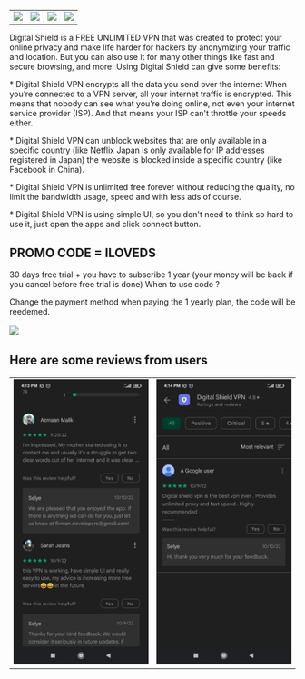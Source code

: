 <table>
    <tr>
        <td>
            <img src="https://play-lh.googleusercontent.com/4tOrdJRtykP9l25AvlVv1lVtuSWwCa9Ls22ZDZ7LqdDW5KYnXqphxEsNsJoV0TFGrg=w526-h296-rw" width="100%">
        </td>
        <td>
            <img src="https://play-lh.googleusercontent.com/HHJXM9-xSppEYEqejJkboiTZv7BfAbSx8TD_KCDU4IhYgqONZ8sNU6mvmMAlJMHpaLo1=w526-h296-rw" width="100%">
        </td>
        <td>
            <img src="https://play-lh.googleusercontent.com/h57P0yuu0lW_kBgM0maHUsRkO5oRPtaAWNLtETtMZ573yNvexKbIWzJPjM1aGvnxtg=w526-h296-rw" width="100%">
        </td>
        <td>
            <img src="https://play-lh.googleusercontent.com/50Z3GdxglgNzX40sCCIac2WH7xIdWe4k91br9qF7lt3ll0Du48agndf53uW-1ATUvVk=w526-h296-rw" width="100%">
        </td>
    </tr>
</table>
<p>
Digital Shield is a FREE UNLIMITED VPN that was created to protect your online privacy and make life harder for hackers by anonymizing your traffic and
location. But you can also use it for many other things like fast and secure browsing, and more.
Using Digital Shield can give some benefits:
</p>

<p>
* Digital Shield VPN encrypts all the data you send over the internet
When you’re connected to a VPN server, all your internet traffic is encrypted. This means that nobody can see what you’re doing online, not even your internet service provider (ISP). And that means your ISP can't throttle your speeds either.
</p>

<p>
* Digital Shield VPN can unblock websites that are only available in a specific country (like Netflix Japan is only available for IP addresses registered in Japan) the website is blocked inside a specific country (like Facebook in China).
</p>

<p>
* Digital Shield VPN is unlimited free forever without reducing the quality, no limit the bandwidth usage, speed and with less ads of course.
    
</p>

<p>
* Digital Shield VPN is using simple UI, so you don't need to think so hard to use it, just open the apps and click connect button.
    
</p>

<h2> PROMO CODE =  ILOVEDS </h2>
<p>30 days free trial + you have to subscribe 1 year (your money will be back if you cancel before free trial is done)
When to use code ?
</p>
Change the payment method when paying the 1 yearly plan, the code will be reedemed.
<br><br>
<a href="https://play.google.com/store/apps/details?id=com.digitalshield&hl=en&gl=US">
    <img src="https://lh3.googleusercontent.com/q1k2l5CwMV31JdDXcpN4Ey7O43PxnjAuZBTmcHEwQxVuv_2wCE2gAAQMWxwNUC2FYEOnYgFPOpw6kmHJWuEGeIBLTj9CuxcOEeU8UXyzWJq4NJM3lg=s0">
</a>
<h2>Here are some reviews from users</h2>
<table>
    <tr>
        <td>
            <img src="./testimonial1.jpeg" width="100%">
        </td>
        <td>
            <img src="./testimonial2.jpeg" width="100%">
        </td>
    </tr>
</table>






